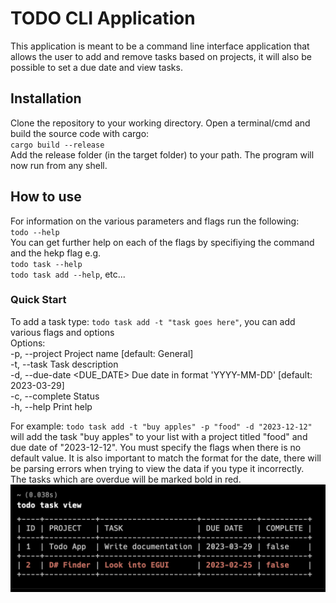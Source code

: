 # TODO CLI Application
This application is meant to be a command line interface application that allows
the user to add and remove tasks based on projects, it will also be possible to
set a due date and view tasks.

## Installation
Clone the repository to your working directory. Open a terminal/cmd and build the source code with cargo:  
`cargo build --release`  
Add the release folder (in the target folder) to your path. The program will now run from any shell.

## How to use
For information on the various parameters and flags run the following:  
`todo --help`  
You can get further help on each of the flags by specifiying the command and the hekp flag e.g.  
`todo task --help`  
`todo task add --help`, etc...  

### Quick Start
To add a task type:
`todo task add -t "task goes here"`, you can add various flags and options  
Options:  
  -p, --project <PROJECT>    Project name [default: General]  
  -t, --task <TASK>          Task description  
  -d, --due-date <DUE_DATE>  Due date in format 'YYYY-MM-DD' [default: 2023-03-29]  
  -c, --complete             Status  
  -h, --help                 Print help  

For example:
`todo task add -t "buy apples" -p "food" -d "2023-12-12"` will add the task "buy apples" to your list with a project titled "food" and due date of "2023-12-12". You must specify the flags when there is no default value. It is also important to match the format for the date, there will be parsing errors when trying to view the data if you type it incorrectly.  
The tasks which are overdue will be marked bold in red.  
![My Image](images/tasks.png)
